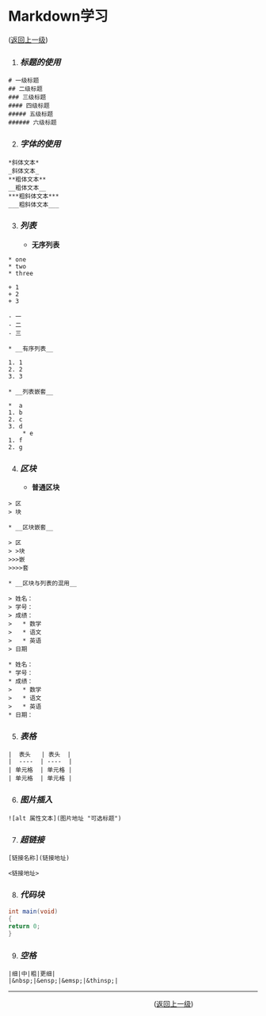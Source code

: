 # Markdown学习  
([返回上一级](../README.md))  
1. ### _标题的使用_ ###  

```
# 一级标题
## 二级标题
### 三级标题
#### 四级标题
##### 五级标题
###### 六级标题
```

2. ### _字体的使用_ ###  

```
*斜体文本*
_斜体文本_
**粗体文本**
__粗体文本__
***粗斜体文本***
___粗斜体文本___
```

3. ### _列表_ ###  
	* __无序列表__
     
```
* one
* two
* three
       
+ 1
+ 2
+ 3
       
- 一
- 二
- 三
```

	* __有序列表__

```
1. 1
2. 2
3. 3
```

	* __列表嵌套__

```
*  a
1. b
2. c
3. d
    * e
1. f
2. g
```

4. ### _区块_ ###
	* __普通区块__

```
> 区
> 块
```

	* __区块嵌套__

```
> 区
> >块
>>>嵌
>>>>套
```

	* __区块与列表的混用__

```
> 姓名：
> 学号：
> 成绩：
>   * 数学
>   * 语文
>   * 英语
> 日期
```

```
* 姓名：
* 学号：
* 成绩：
>   * 数学
>   * 语文
>   * 英语
* 日期：
```

5. ### _表格_ ###

```
|  表头   | 表头  |
|  ----  | ----  |
| 单元格  | 单元格 |
| 单元格  | 单元格 |
```

6. ### _图片插入_ ###

```
![alt 属性文本](图片地址 "可选标题")
```

7. ### _超链接_ ###

```
[链接名称](链接地址)
```

```
<链接地址>
```

8. ### _代码块_ ###

```java
int main(void)
{
return 0;
}
```

9. ### _空格_ ###

```
|细|中|粗|更细|
|&nbsp;|&ensp;|&emsp;|&thinsp;|
```

---------------------------------------------

&emsp;&emsp;&emsp;&emsp;&emsp;&emsp;&emsp;&emsp;&emsp;&emsp;&emsp;&emsp;&emsp;&emsp;&emsp;&emsp;&emsp;&emsp;&emsp;&emsp;&emsp;([返回上一级](../README.md))

